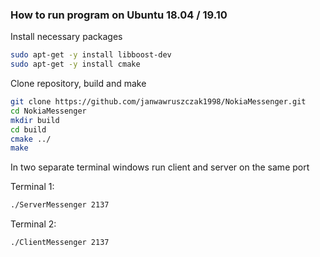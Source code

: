 ### How to run program on Ubuntu 18.04 / 19.10

Install necessary packages

```bash
sudo apt-get -y install libboost-dev
sudo apt-get -y install cmake
```

Clone repository, build and make

```bash
git clone https://github.com/janwawruszczak1998/NokiaMessenger.git
cd NokiaMessenger
mkdir build
cd build
cmake ../
make
```

In two separate terminal windows run client and server on the same port

Terminal 1:

```bash
./ServerMessenger 2137
```

Terminal 2:

```bash
./ClientMessenger 2137
```

